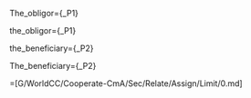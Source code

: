 The_obligor={_P1}

the_obligor={_P1}

the_beneficiary={_P2}

The_beneficiary={_P2}

=[G/WorldCC/Cooperate-CmA/Sec/Relate/Assign/Limit/0.md]
